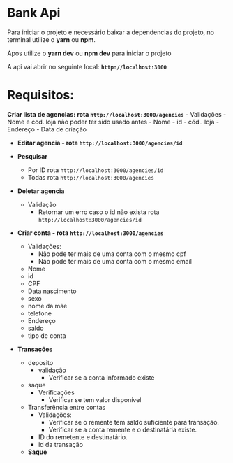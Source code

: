 # Bank Api

Para iniciar o projeto e necessário baixar a dependencias do projeto, no terminal utilize o **yarn** ou **npm**.

Apos utilize o **yarn dev** ou **npm dev** para iniciar o projeto

 A api vai abrir no seguinte local: **`http://localhost:3000`**

# Requisitos:

  **Criar lista de agencias: rota `http://localhost:3000/agencies`**
    - Validações
        - Nome e cod. loja não poder ter sido usado antes
    - Nome
    - id
    - cód.. loja
    - Endereço
    - Data de criação
- **Editar agencia - rota `http://localhost:3000/agencies/id`**
- **Pesquisar**
    - Por ID  rota `http://localhost:3000/agencies/id`
    - Todas  rota `http://localhost:3000/agencies`
- **Deletar agencia**
    - Validação
        - Retornar um erro caso o id não exista
     rota `http://localhost:3000/agencies/id`
- **Criar conta - rota `http://localhost:3000/agencies`** 
    - Validações:
        - Não pode ter mais de uma conta com o mesmo cpf
        - Não pode ter mais de uma conta com o mesmo email
    - Nome
    - id
    - CPF
    - Data nascimento
    - sexo
    - nome da mãe
    - telefone
    - Endereço
    - saldo
    - tipo de conta

- **Transações**
    - deposito
        - validação
            - Verificar se a conta informado existe
    - saque
        - Verificações
            - Verificar se tem valor disponível
    - Transferência entre contas
        - Validações:
            - Verificar se o remente tem saldo suficiente para transação.
            - Verificar se a conta remente e o destinatária existe.
        - ID do remetente e destinatário.
        - id da transação
    - **Saque**